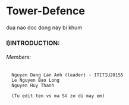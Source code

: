 # Tower-Defence
dua nao doc dong nay bi khum
### I)INTRODUCTION:
######   Members:
      Nguyen Dang Lan Anh (leader) - ITITIU20155
      Le Nguyen Bao Long
      Nguyen Huy Thanh
      
      (Tu edit ten vs ma SV zo di may em)
      
      
